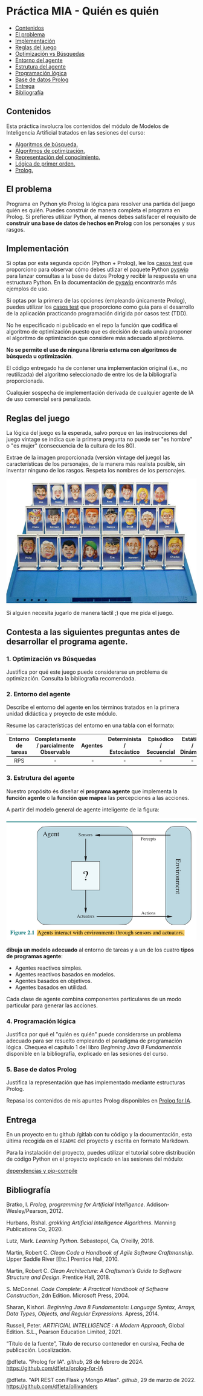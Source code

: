 
Práctica MIA - Quién es quién 
=============================

 * [Contenidos](#contenidos)
 * [El problema](#el-problema)
 * [Implementación](#implementación)
 * [Reglas del juego](#reglas-del-juego)
 * [Optimización vs Búsquedas](#1-optimización-vs-búsquedas)
 * [Entorno del agente](#2-entorno-del-agente)
 * [Estrutura del agente](#3-estrutura-del-agente)
 * [Programación lógica](#4-programación-lógica)
 * [Base de datos Prolog](#5-base-de-datos-prolog)
 * [Entrega](#entrega)
 * [Bibliografía](#bibliografía)

## Contenidos

Esta práctica involucra los contenidos del módulo de Modelos de Inteligencia Artificial tratados en las sesiones del curso:

 - [Algoritmos de búsqueda.](https://drive.google.com/drive/u/0/folders/1GSPdhrE0nXqVFnVk1hvhUUZ6R7cyjSqQ)
 - [Algoritmos de optimización.](https://drive.google.com/drive/u/0/folders/1z8J-1gUvP6i8WHhWh2FfobLOTxK1N_hH)
 - [Representación del conocimiento.](https://drive.google.com/drive/u/0/folders/1i3QhT8sDhuMnMTHek8lxCDWgWiMQVUGc)
 - [Lógica de primer orden.](https://drive.google.com/drive/u/0/folders/1DlTxaOVfo8HhoA-qQjrhvXuntBol3luL)
 - [Prolog.](https://github.com/dfleta/prolog-for-IA)

## El problema

Programa en Python y/o Prolog la lógica para resolver una partida del juego quién es quién. Puedes construir de manera completa el programa en Prolog. Si prefieres utilizar Python, al menos debes satisfacer el requisito de **construir una base de datos de hechos en Prolog** con los personajes y sus rasgos. 

## Implementación

Si optas por esta segunda opción (Python + Prolog), lee los [casos test](./test/test_quienesquien.py) que proporciono para observar cómo debes utlizar el paquete Python [pyswip](https://github.com/yuce/pyswip) para lanzar consultas a la base de datos Prolog y recibir la respuesta en una estructura Python. En la documentación de [pyswip](https://github.com/yuce/pyswip) encontrarás más ejemplos de uso.

Si optas por la primera de las opciones (empleando únicamente Prolog), puedes utilizar los [casos test](./test/test_quienesquien.py) que proporciono como guía para el desarrollo de la aplicación practicando programación dirigida por casos test (TDD). 

No he especificado ni publicado en el repo la función que codifica el algoritmo de optimización puesto que es decisión de cada uno/a proponer el algoritmo de optimización que considere más adecuado al problema.

**No se permite el uso de ninguna librería externa con algoritmos de búsqueda u optimización**.

El código entregado ha de contener una implementación original (i.e., no reutilizada) del algoritmo seleccionado de entre los de la bibliografía proporcionada.

Cualquier sospecha de implementación derivada de cualquier agente de IA de uso comercial será penalizada.

## Reglas del juego

La lógica del juego es la esperada, salvo porque en las instrucciones del juego vintage se indica que la primera pregunta no puede ser "es hombre" o "es mujer" (consecuencia de la cultura de los 80).

Extrae de la imagen proporcionada (versión vintage del juego) las características de los personajes, de la manera más realista posible, sin inventar ninguno de los rasgos. Respeta los nombres de los personajes.

![Quien es quien - azul](./doc/Quien-es-quien.jpg)

Si alguien necesita jugarlo de manera táctil ;) que me pida el juego.

## Contesta a las siguientes preguntas antes de desarrollar el programa agente.

### 1. Optimización vs Búsquedas

Justifica por qué este juego puede considerarse un problema de optimización. Consulta la bibliografía recomendada.

### 2. Entorno del agente

Describe el entorno del agente en los términos tratados en la primera unidad didáctica y proyecto de este módulo.

Resume las características del entorno en una tabla con el formato:

Entorno de tareas | Completamente / parcialmente Observable| Agentes | Determinista / Estocástico | Episódico / Secuencial | Estático / Dinámico | Discreto / Continuo
:---: | :---: | :---: | :---: | :---: | :---: | :---: |
 RPS | - | - | - | - | - |  - |

### 3. Estrutura del agente

Nuestro propósito és diseñar el **programa agente** que implementa la **función agente** o la **función que mapea** las percepciones a las acciones. 

A partir del modelo general de agente inteligente de la figura:

![Modelo general agente inteligente](./doc/modelo_AI.png)

**dibuja un modelo adecuado** al entorno de tareas y a un de los cuatro **tipos de programas agente**:

- Agentes reactivos simples.
- Agentes reactivos basados en modelos.
- Agentes basados en objetivos.
- Agentes basados en utilidad.

Cada clase de agente combina componentes particulares de un modo particular para generar las acciones. 

### 4. Programación lógica

Justifica por qué el "quién es quién" puede considerarse un problema adecuado para ser resuelto empleando el paradigma de programación lógica. Chequea el capítulo 1 del libro _Beginning Java 8 Fundamentals_ disponible en la bibliografía, explicado en las sesiones del curso.

### 5. Base de datos Prolog

Justifica la representación que has implementado mediante estructuras Prolog.

Repasa los contenidos de mis apuntes Prolog disponibles en [Prolog for IA](https://github.com/dfleta/prolog-for-IA).

## Entrega

En un proyecto en tu github /gitlab con tu código y la documentación, esta última recogida en el `README` del proyecto y escrita en formato Markdown.

Para la instalación del proyecto, puedes utilizar el tutorial sobre distribución de código Python en el proyecto explicado en las sesiones del módulo:

[dependencias y pip-compile](https://github.com/dfleta/ollivanders?tab=readme-ov-file#dependencias)


## Bibliografía

Bratko, I. _Prolog, programming for Artificial Intelligence_. Addison-Wesley/Pearson, 2012.

Hurbans, Rishal. _grokking Artificial Intelligence Algorithms_. Manning Publications Co, 2020. 

Lutz, Mark. _Learning Python_. Sebastopol, Ca, O’reilly, 2018.

Martin, Robert C. _Clean Code a Handbook of Agile Software Craftmanship_. Upper Saddle River [Etc.] Prentice Hall, 2010.

Martin, Robert C. _Clean Architecture: A Craftsman’s Guide to Software Structure and Design_. Prentice Hall, 2018.

S. McConnel. _Code Complete: A Practical Handbook of Software Construction_, 2dn Edition. Microsoft Press, 2004.

Sharan, Kishori. _Beginning Java 8 Fundamentals: Language Syntax, Arrays, Data Types, Objects, and Regular Expressions_. Apress, 2014.

Russell, Peter. _ARTIFICIAL INTELLIGENCE : A Modern Approach_, Global Edition. S.L., Pearson Education Limited, 2021.

“Título de la fuente”, Título de recurso contenedor en cursiva, Fecha de publicación. Localización.

@dfleta. "Prolog for IA". _github_, 28 de febrero de 2024. https://github.com/dfleta/prolog-for-IA

@dfleta. "API REST con Flask y Mongo Atlas". _github_, 29 de marzo de 2022. https://github.com/dfleta/ollivanders
